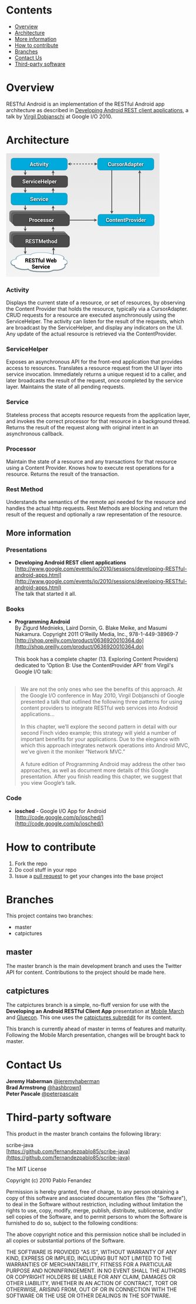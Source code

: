 # Contents

* [Overview](#overview)
* [Architecture](#architecture)
* [More information](#moreinformation)
* [How to contribute](#howtocontribute)
* [Branches](#branches)
* [Contact Us](#contactus)
* [Third-party software](#thirdpartysoftware)

<a name="overview"></a>
# Overview

RESTful Android is an implementation of the RESTful Android app architecture as described in [Developing Android REST client applications](http://www.google.com/events/io/2010/sessions/developing-RESTful-android-apps.html), a talk by [Virgil Dobjanschi](https://plus.google.com/101870761930221849874) at Google I/O 2010.

<a name="architecture"></a>
# Architecture

![Service API Diagram](docs/service-api-diagram.png "Service API Pattern")

### Activity
Displays the current state of a resource, or set of resources, by observing the Content Provider that holds the resource, typically via a CursorAdapter.  CRUD requests for a resource are executed asynchronously using the ServiceHelper.  The activity can listen for the result of the requests, which are broadcast by the ServiceHelper, and display any indicators on the UI.  Any update of the actual resource is retrieved via the ContentProvider.

### ServiceHelper
Exposes an asynchronous API for the front-end application that provides access to resources. Translates a resource request from the UI layer into service invocation.  Immediately returns a unique request id to a caller, and later broadcasts the result of the request, once completed by the service layer.  Maintains the state of all pending requests.

### Service
Stateless process that accepts resource requests from the application layer, and invokes the correct processor for that resource in a background thread. Returns the result of the request along with original intent in an asynchronous callback.

### Processor
Maintain the state of a resource and any transactions for that resource using a Content Provider.  Knows how to execute rest operations for a resource. Returns the result of the transaction.

### Rest Method
Understands the semantics of the remote api needed for the resource and handles the actual http requests. Rest Methods are blocking and return the result of the request and optionally a raw representation of the resource.

<a name="moreinformation"></a>
## More information

### Presentations

* **Developing Android REST client applications**
[http://www.google.com/events/io/2010/sessions/developing-RESTful-android-apps.html](http://www.google.com/events/io/2010/sessions/developing-RESTful-android-apps.html)    
The talk that started it all.

### Books

* **Programming Android**    
By Zigurd Mednieks, Laird Dornin, G. Blake Meike, and Masumi Nakamura. Copyright 2011 O’Reilly Media, Inc., 978-1-449-38969-7
[http://shop.oreilly.com/product/0636920010364.do](http://shop.oreilly.com/product/0636920010364.do)<br /><br />
This book has a complete chapter (13. Exploring Content Providers) dedicated to 'Option B: Use the ContentProvider API' from Virgil's Google I/O talk:<br /><br />
> We are not the only ones who see the benefits of this approach. At the Google I/O conference in May 2010, Virgil Dobjanschi of Google presented a talk that outlined the following three patterns for using content providers to integrate RESTful web services into Android applications...  <br />      
> In this chapter, we’ll explore the second pattern in detail with our second Finch video example; this strategy will yield a number of important benefits for your applications. Due to the elegance with which this approach integrates network operations into Android MVC, we’ve given it the moniker “Network MVC.”<br /><br />
A future edition of Programming Android may address the other two approaches, as well as document more details of this Google presentation. After you finish reading this chapter, we suggest that you view Google’s talk.

### Code

* **iosched** - Google I/O App for Android    
[http://code.google.com/p/iosched/](http://code.google.com/p/iosched/)

<a name="howtocontribute"></a>
# How to contribute

1. Fork the repo
2. Do cool stuff in your repo
3. Issue a [pull request](http://help.github.com/send-pull-requests/) to get your changes into the base project

<a name="branches"></a>
# Branches

This project contains two branches:

* master
* catpictures

## master

The master branch is the main development branch and uses the Twitter API for content.  Contributions to the project should be made here.

## catpictures

The catpictures branch is a simple, no-fluff version for use with the __Developing an Android RESTful Client App__ presentation at [Mobile March](http://mobilemarchtc.com) and [Gluecon](http://gluecon.com).  This one uses the [catpictures subreddit](http://reddit.com/r/catpictures) for its content.

This branch is currently ahead of master in terms of features and maturity.  Following the Mobile March presentation, changes will be brought back to master.

<a name="contactus"></a>
# Contact Us

**Jeremy Haberman** [@jeremyhaberman](http://twitter.com/jeremyhaberman)    
**Brad Armstrong** [@hashbrown1](http://twitter.com/hashbrown1)    
**Peter Pascale** [@peterpascale](http://twitter.com/peterpascale)

<a name="thirdpartysoftware"></a>
# Third-party software

This product in the master branch contains the following library:

scribe-java    
[https://github.com/fernandezpablo85/scribe-java](https://github.com/fernandezpablo85/scribe-java)

The MIT License

Copyright (c) 2010 Pablo Fenandez

Permission is hereby granted, free of charge, to any person obtaining a copy
of this software and associated documentation files (the "Software"), to deal
in the Software without restriction, including without limitation the rights
to use, copy, modify, merge, publish, distribute, sublicense, and/or sell
copies of the Software, and to permit persons to whom the Software is
furnished to do so, subject to the following conditions:

The above copyright notice and this permission notice shall be included in
all copies or substantial portions of the Software.

THE SOFTWARE IS PROVIDED "AS IS", WITHOUT WARRANTY OF ANY KIND, EXPRESS OR
IMPLIED, INCLUDING BUT NOT LIMITED TO THE WARRANTIES OF MERCHANTABILITY,
FITNESS FOR A PARTICULAR PURPOSE AND NONINFRINGEMENT. IN NO EVENT SHALL THE
AUTHORS OR COPYRIGHT HOLDERS BE LIABLE FOR ANY CLAIM, DAMAGES OR OTHER
LIABILITY, WHETHER IN AN ACTION OF CONTRACT, TORT OR OTHERWISE, ARISING FROM,
OUT OF OR IN CONNECTION WITH THE SOFTWARE OR THE USE OR OTHER DEALINGS IN
THE SOFTWARE.
